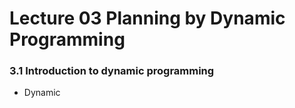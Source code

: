 # Lecture 03 Planning by Dynamic Programming

### 3.1 Introduction to dynamic programming

* Dynamic 



